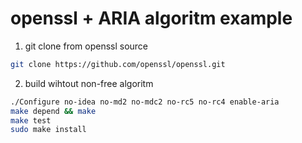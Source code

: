 openssl + ARIA algoritm example
===

1. git clone from openssl source
```bash
git clone https://github.com/openssl/openssl.git
```

2. build wihtout non-free algoritm
```bash
./Configure no-idea no-md2 no-mdc2 no-rc5 no-rc4 enable-aria
make depend && make
make test
sudo make install
```
